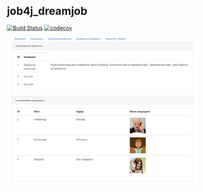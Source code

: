 # job4j_dreamjob

[![Build Status](https://app.travis-ci.com/AleksanrMo/job4j_dreamjob.svg?branch=main)](https://app.travis-ci.com/AleksanrMo/job4j_dreamjob)
[![codecov](https://codecov.io/gh/AleksanrMo/job4j_dreamjob/branch/master/graph/badge.svg?token=YYHVKLNXEO)](https://codecov.io/gh/AleksanrMo/job4j_dreamjob)

![alt text](images/first.jpg)